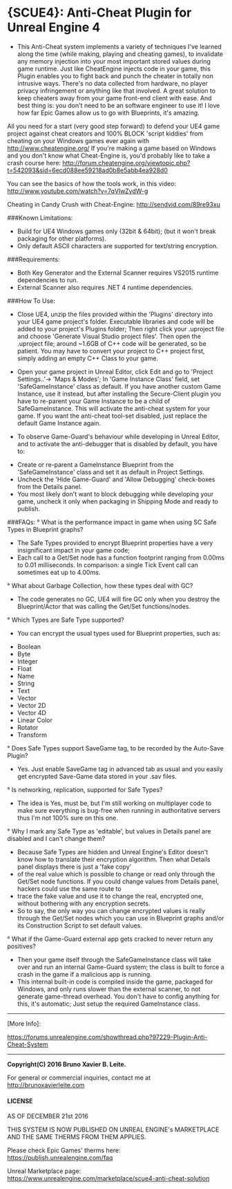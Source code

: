 # {SCUE4}: Anti-Cheat Plugin for Unreal Engine 4

* This Anti-Cheat system implements a variety of techniques I've learned along the time (while making, playing and cheating games), to invalidate any memory injection into your most important stored values during game runtime.
Just like CheatEngine injects code in your game, this Plugin enables you to fight back and punch the cheater in totally non intrusive ways. There's no data collected from hardware, no player privacy infringement or anything like that involved.
A great solution to keep cheaters away from your game front-end client with ease.
And best thing is: you don't need to be an software engineer to use it!  I love how far Epic Games allow us to go with Blueprints, it's amazing.

All you need for a start (very good step forward) to defend your UE4 game project against cheat creators and 100% BLOCK 'script kiddies' from cheating on your Windows games ever again with http://www.cheatengine.org/
If you're making a game based on Windows and you don't know what Cheat-Engine is, you'd probably like to take a crash course here: http://forum.cheatengine.org/viewtopic.php?t=542093&sid=6ecd088ee59218ad0b8e5abb4ea928d0

You can see the basics of how the tools work, in this video:
http://www.youtube.com/watch?v=7qVIwZydW-g

Cheating in Candy Crush with Cheat-Engine: http://sendvid.com/89re93xu


###Known Limitations:
* Build for UE4 Windows games only (32bit & 64bit); (but it won't break packaging for other platforms).
* Only default ASCII characters are supported for text/string encryption.


###Requirements:
* Both Key Generator and the External Scanner requires VS2015 runtime dependencies to run.
* External Scanner also requires .NET 4 runtime dependencies.


###How To Use:
* Close UE4, unzip the files provided within the 'Plugins' directory into your UE4 game project's folder. Executable libraries and code will be added to your project's Plugins folder;
Then right click your .uproject file and choose 'Generate Visual Studio project files'. Then open the .uproject file; around ~1.6GB of C++ code will be generated, so be patient.
You may have to convert your project to C++ project first, simply adding an empty C++ Class to your game.

* Open your game project in Unreal Editor, click Edit and go to 'Project Settings..'-> 'Maps & Modes'; In 'Game Instance Class' field, set 'SafeGameInstance' class as default.
If you have another custom Game Instance, use it instead, but after installing the Secure-Client plugin you have to re-parent your Game Instance to be a child of SafeGameInstance.
This will activate the anti-cheat system for your game. If you want the anti-cheat tool-set disabled, just replace the default Game Instance again.

* To observe Game-Guard's behaviour while developing in Unreal Editor, and to activate the anti-debugger that is disabled by default, you have to:
- Create or re-parent a GameInstance Blueprint from the 'SafeGameInstance' class and set it as default in Project Settings.
- Uncheck the 'Hide Game-Guard' and 'Allow Debugging' check-boxes from the Details panel.
- You most likely don't want to block debugging while developing your game, uncheck it only when packaging in Shipping Mode and ready to publish.


###FAQs:
° What is the performance impact in game when using SC Safe Types in Blueprint graphs?
- The Safe Types provided to encrypt Blueprint properties have a very insignificant impact in your game code;
- Each call to a Get/Set node has a function footprint ranging from 0.00ms to 0.01 milliseconds. In comparison: a single Tick Event call can sometimes eat up to 4.00ms.

° What about Garbage Collection, how these types deal with GC?
- The code generates no GC, UE4 will fire GC only when you destroy the Blueprint/Actor that was calling the Get/Set functions/nodes.

° Which Types are Safe Type supported?
- You can encrypt the usual types used for Blueprint properties, such as:

* Boolean
* Byte
* Integer
* Float
* Name
* String
* Text
* Vector
* Vector 2D
* Vector 4D
* Linear Color
* Rotator
* Transform

° Does Safe Types support SaveGame tag, to be recorded by the Auto-Save Plugin?
- Yes. Just enable SaveGame tag in advanced tab as usual and you easily get encrypted Save-Game data stored in your .sav files.

° Is networking, replication, supported for Safe Types?
- The idea is Yes, must be, but I'm still working on multiplayer code to make sure everything is bug-free when running in authoritative servers thus I'm not 100% sure on this one.

° Why I mark any Safe Type as 'editable', but values in Details panel are disabled and I can't change them?
- Because Safe Types are hidden and Unreal Engine's Editor doesn't know how to translate their encryption algorithm. Then what Details panel displays there is just a 'fake copy'
- of the real value which is possible to change or read only through the Get/Set node functions. If you could change values from Details panel, hackers could use the same route to
- trace the fake value and use it to change the real, encrypted one, without bothering with any encryption secrets.
- So to say, the only way you can change encrypted values is really through the Get/Set nodes which you can use in Blueprint graphs and/or its Construction Script to set default values.

° What if the Game-Guard external app gets cracked to never return any positives?
- Then your game itself through the SafeGameInstance class will take over and run an internal Game-Guard system; the class is built to force a crash in the game if a malicious app is running.
- This internal built-in code is compiled inside the game, packaged for Windows, and only runs slower than the external scanner, to not generate game-thread overhead.
You don't have to config anything for this, it's automatic; Just setup the required GameInstance class.


----- -----


[More Info]:

https://forums.unrealengine.com/showthread.php?97229-Plugin-Anti-Cheat-System

--------------------------------------------------

**Copyright(C) 2016 Bruno Xavier B. Leite.**

For general or commercial inquiries, contact me at 
http://brunoxavierleite.com



#### LICENSE

AS OF DECEMBER 21st 2016

THIS SYSTEM IS NOW PUBLISHED ON UNREAL ENGINE's MARKETPLACE
AND THE SAME THERMS FROM THEM APPLIES.

Please check Epic Games' therms here:
https://publish.unrealengine.com/faq


Unreal Marketplace page:
https://www.unrealengine.com/marketplace/scue4-anti-cheat-solution

